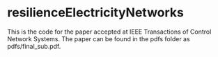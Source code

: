 # resilienceElectricityNetworks

This is the code for the paper accepted at IEEE Transactions of Control Network Systems. The paper can be found in the pdfs folder as pdfs/final_sub.pdf. 
